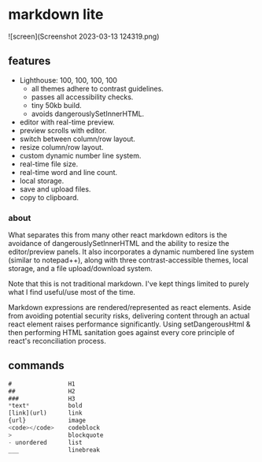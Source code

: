# markdown lite

![screen](Screenshot 2023-03-13 124319.png)

## features

- Lighthouse: 100, 100, 100, 100
  - all themes adhere to contrast guidelines.
  - passes all accessibility checks.
  - tiny 50kb build.
  - avoids dangerouslySetInnerHTML.
- editor with real-time preview.
- preview scrolls with editor.
- switch between column/row layout.
- resize column/row layout.
- custom dynamic number line system.
- real-time file size.
- real-time word and line count.
- local storage.
- save and upload files.
- copy to clipboard.

### about

What separates this from many other react markdown editors is the avoidance of dangerouslySetInnerHTML and the ability to resize the editor/preview panels. It also incorporates a dynamic numbered line system (similar to notepad++), along with three contrast-accessible themes, local storage, and a file upload/download system.

Note that this is not traditional markdown. I've kept things limited to purely what I find useful/use most of the time.

Markdown expressions are rendered/represented as react elements. Aside from avoiding potential security risks, delivering content through an actual react element raises performance significantly. Using setDangerousHtml & then performing HTML sanitation goes against every core principle of react's reconciliation process.

## commands

```javascript
#                H1
##               H2
###              H3
*text*           bold
[link](url)      link
{url}            image
<code></code>    codeblock
>                blockquote
- unordered      list
___              linebreak
```
